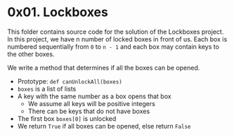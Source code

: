 # 0x01. Lockboxes

This folder contains source code for the solution of the Lockboxes project.
In this project, we have n number of locked boxes in front of us. Each box is numbered sequentially from `0` to `n - 1` and each box may contain keys to the other boxes.

We write a method that determines if all the boxes can be opened.

- Prototype: `def canUnlockAll(boxes)`
- `boxes` is a list of lists
- A key with the same number as a box opens that box
	- We assume all keys will be positive integers
	- There can be keys that do not have boxes
- The first box `boxes[0]` is unlocked
- We return `True` if all boxes can be opened, else return `False`
